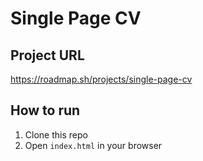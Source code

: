 # Single Page CV

## Project URL

https://roadmap.sh/projects/single-page-cv

## How to run

1. Clone this repo
2. Open `index.html` in your browser
